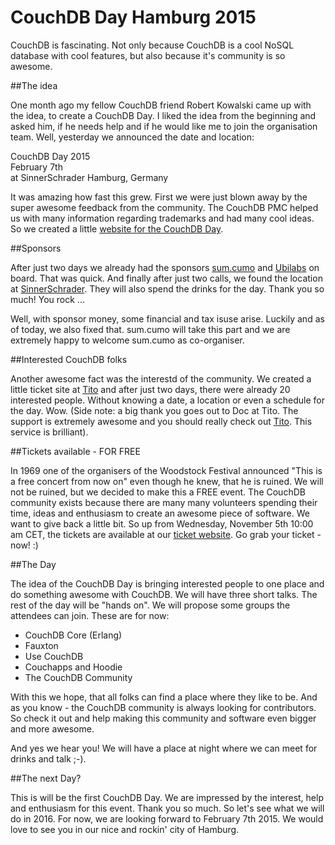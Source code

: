 # CouchDB Day Hamburg 2015

CouchDB is fascinating. Not only because CouchDB is a cool NoSQL database with cool features, but also because it's community is so awesome. 

##The idea

One month ago my fellow CouchDB friend Robert Kowalski came up with the idea, to create a CouchDB Day. I liked the idea from the beginning and asked him, if he needs help and if he would like me to join the organisation team. Well, yesterday we announced the date and location:

CouchDB Day 2015  
February 7th  
at SinnerSchrader Hamburg, Germany  

It was amazing how fast this grew. First we were just blown away by the super awesome feedback from the community. The CouchDB PMC helped us with many information regarding trademarks and had many cool ideas. So we created a little [website for the CouchDB Day](http://day.couchdb.org). 

##Sponsors

After just two days we already had the sponsors [sum.cumo](http://sumcumo.com) and [Ubilabs](http://ubilabs.net) on board. That was quick. And finally after just two calls, we found the location at [SinnerSchrader](http://www.sinnerschrader.com). They will also spend the drinks for the day. Thank you so much! You rock ...

Well, with sponsor money, some financial and tax isuse arise. Luckily and as of today, we also fixed that. sum.cumo will take this part and we are extremely happy to welcome sum.cumo as co-organiser.

##Interested CouchDB folks

Another awesome fact was the interestd of the community. We created a little ticket site at [Tito](https://ti.to/andywenk/couchdbday-hamburg-2015) and after just two days, there were already 20 interested people. Without knowing a date, a location or even a schedule for the day. Wow. (Side note: a big thank you goes out to Doc at Tito. The support is extremely awesome and you should really check out [Tito](https://ti.to/home). This service is brilliant).

##Tickets available - FOR FREE

In 1969 one of the organisers of the Woodstock Festival announced "This is a free concert from now on" even though he knew, that he is ruined. We will not be ruined, but we decided to make this a FREE event. The CouchDB community exists because there are many many volunteers spending their time, ideas and enthusiasm to create an awesome piece of software. We want to give back a little bit. So up from Wednesday, November 5th 10:00 am CET, the tickets are available at our [ticket website](https://ti.to/andywenk/couchdbday-hamburg-2015). Go grab your ticket - now! :)

##The Day 

The idea of the CouchDB Day is bringing interested people to one place and do something awesome with CouchDB. We will have three short talks. The rest of the day will be "hands on". We will propose some groups the attendees can join. These are for now:

* CouchDB Core (Erlang)
* Fauxton
* Use CouchDB
* Couchapps and Hoodie
* The CouchDB Community

With this we hope, that all folks can find a place where they like to be. And as you know - the CouchDB community is always looking for contributors. So check it out and help making this community and software even bigger and more awesome.

And yes we hear you! We will have a place at night where we can meet for drinks and talk ;-).

##The next Day?

This is will be the first CouchDB Day. We are impressed by the interest, help and enthusiasm for this event. Thank you so much. So let's see what we will do in 2016. For now, we are looking forward to February 7th 2015. We would love to see you in our nice and rockin' city of Hamburg.





